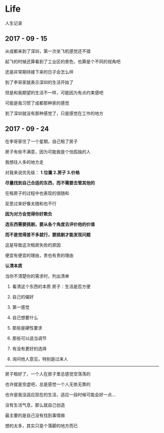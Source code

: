 # Life
人生记录

## 2017 - 09 - 15
从成都来到了深圳，第一次坐飞机感觉还不错

起飞的时候还算看到了工业区的景色，也算是个不同的视角吧

还是非常期待接下来的日子会怎么样

到了李哥家就表示深圳的生活开始了

但是和我期望的生活不一样，可能因为有点约束感吧

可能是我习惯了成都那种家的感觉

到了深圳就没有那种感觉了，只是感觉在工作的地方


## 2017 - 09 - 24
在李哥家住了一个星期，自己租了房子

房子有些不满意，因为可能我是个怕孤独的人

我想往人多的地方走

对我来说优先级： **1.位置 2.房子 3.价格**

**尽量找到自己合适的东西，而不需要去管其他的**

在租房子的过程中也表现的很随和

反思过来好像太随和也不行

**因为对方会觉得你好欺负**

**选东西需要挑剔，要从各个角度去评价他的价值**

**而不是觉得差不多就行，要挑剔才能发现问题**

这是导致这次租房失败的原因

便宜有便宜的理由，贵也有贵的理由

**认清本质**


当你不清楚你的需求时，列出清单

1. 看清这个东西的本质 房子：生活是否方便

2. 自己的偏好

  1. 第一感觉
  
  2. 自己想要什么
  
  3. 那些是硬性要求
  
  4. 那些可以适当调节
  
3. 有没有更好的选择

4. 询问他人意见，特别是过来人

----
房子租好了，一个人在房子里总感觉空荡荡的

也许就是空虚吧，总是感觉一个人无依无靠的

也许是我没适应现在的生活，适应一段时候可能会好一点...

没有生活气息，那么就自己创造


最主要的是自己没有找到事情做

想的太多，其实只是个落脚的地方而已

